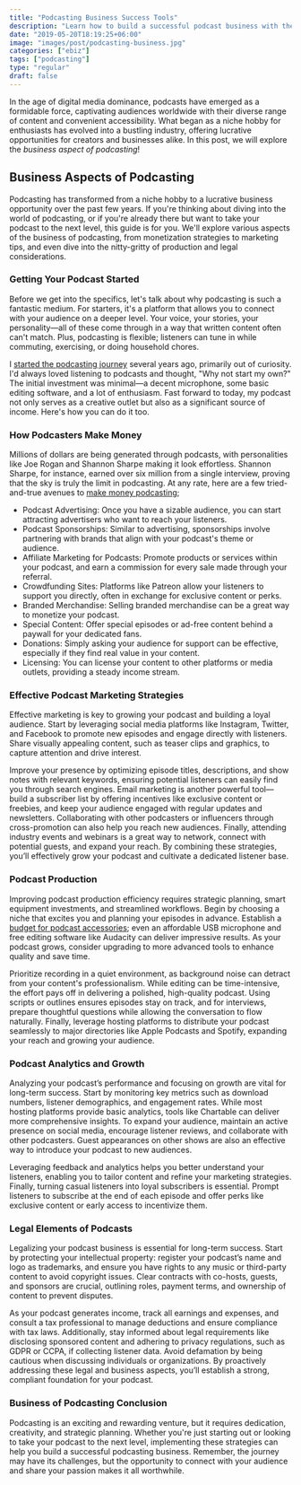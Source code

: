 ```yaml
---
title: "Podcasting Business Success Tools"
description: "Learn how to build a successful podcast business with these models. Explore the business of podcasting, its components and more."
date: "2019-05-20T18:19:25+06:00"
image: "images/post/podcasting-business.jpg"
categories: ["ebiz"]
tags: ["podcasting"]
type: "regular"
draft: false
---
```


In the age of digital media dominance, podcasts have emerged as a formidable force, captivating audiences worldwide with their diverse range of content and convenient accessibility. What began as a niche hobby for enthusiasts has evolved into a bustling industry, offering lucrative opportunities for creators and businesses alike. In this post, we will explore the _business aspect of podcasting_!

## Business Aspects of Podcasting

Podcasting has transformed from a niche hobby to a lucrative business opportunity over the past few years. If you're thinking about diving into the world of podcasting, or if you're already there but want to take your podcast to the next level, this guide is for you. We'll explore various aspects of the business of podcasting, from monetization strategies to marketing tips, and even dive into the nitty-gritty of production and legal considerations.

### Getting Your Podcast Started

Before we get into the specifics, let's talk about why podcasting is such a fantastic medium. For starters, it's a platform that allows you to connect with your audience on a deeper level. Your voice, your stories, your personality—all of these come through in a way that written content often can't match. Plus, podcasting is flexible; listeners can tune in while commuting, exercising, or doing household chores.

I [started the podcasting journey](/blog/how-to-start-a-podcast) several years ago, primarily out of curiosity. I'd always loved listening to podcasts and thought, "Why not start my own?" The initial investment was minimal—a decent microphone, some basic editing software, and a lot of enthusiasm. Fast forward to today, my podcast not only serves as a creative outlet but also as a significant source of income. Here's how you can do it too.

### How Podcasters Make Money

Millions of dollars are being generated through podcasts, with personalities like Joe Rogan and Shannon Sharpe making it look effortless. Shannon Sharpe, for instance, earned over six million from a single interview, proving that the sky is truly the limit in podcasting. At any rate, here are a few tried-and-true avenues to [make money podcasting](/blog/how-do-podcasts-make-money);

- Podcast Advertising: Once you have a sizable audience, you can start attracting advertisers who want to reach your listeners.
- Podcast Sponsorships: Similar to advertising, sponsorships involve partnering with brands that align with your podcast's theme or audience.
- Affiliate Marketing for Podcasts: Promote products or services within your podcast, and earn a commission for every sale made through your referral.
- Crowdfunding Sites: Platforms like Patreon allow your listeners to support you directly, often in exchange for exclusive content or perks.
- Branded Merchandise: Selling branded merchandise can be a great way to monetize your podcast.
- Special Content: Offer special episodes or ad-free content behind a paywall for your dedicated fans.
- Donations: Simply asking your audience for support can be effective, especially if they find real value in your content.
- Licensing: You can license your content to other platforms or media outlets, providing a steady income stream.

### Effective Podcast Marketing Strategies

Effective marketing is key to growing your podcast and building a loyal audience. Start by leveraging social media platforms like Instagram, Twitter, and Facebook to promote new episodes and engage directly with listeners. Share visually appealing content, such as teaser clips and graphics, to capture attention and drive interest.

Improve your presence by optimizing episode titles, descriptions, and show notes with relevant keywords, ensuring potential listeners can easily find you through search engines. Email marketing is another powerful tool—build a subscriber list by offering incentives like exclusive content or freebies, and keep your audience engaged with regular updates and newsletters. Collaborating with other podcasters or influencers through cross-promotion can also help you reach new audiences. Finally, attending industry events and webinars is a great way to network, connect with potential guests, and expand your reach. By combining these strategies, you’ll effectively grow your podcast and cultivate a dedicated listener base.

### Podcast Production

Improving podcast production efficiency requires strategic planning, smart equipment investments, and streamlined workflows. Begin by choosing a niche that excites you and planning your episodes in advance. Establish a [budget for podcast accessories](/blog/podcasting-equipment-budget); even an affordable USB microphone and free editing software like Audacity can deliver impressive results. As your podcast grows, consider upgrading to more advanced tools to enhance quality and save time.

Prioritize recording in a quiet environment, as background noise can detract from your content's professionalism. While editing can be time-intensive, the effort pays off in delivering a polished, high-quality podcast. Using scripts or outlines ensures episodes stay on track, and for interviews, prepare thoughtful questions while allowing the conversation to flow naturally. Finally, leverage hosting platforms to distribute your podcast seamlessly to major directories like Apple Podcasts and Spotify, expanding your reach and growing your audience.

### Podcast Analytics and Growth

Analyzing your podcast’s performance and focusing on growth are vital for long-term success. Start by monitoring key metrics such as download numbers, listener demographics, and engagement rates. While most hosting platforms provide basic analytics, tools like Chartable can deliver more comprehensive insights. To expand your audience, maintain an active presence on social media, encourage listener reviews, and collaborate with other podcasters. Guest appearances on other shows are also an effective way to introduce your podcast to new audiences.

Leveraging feedback and analytics helps you better understand your listeners, enabling you to tailor content and refine your marketing strategies. Finally, turning casual listeners into loyal subscribers is essential. Prompt listeners to subscribe at the end of each episode and offer perks like exclusive content or early access to incentivize them.

### Legal Elements of Podcasts

Legalizing your podcast business is essential for long-term success. Start by protecting your intellectual property: register your podcast’s name and logo as trademarks, and ensure you have rights to any music or third-party content to avoid copyright issues. Clear contracts with co-hosts, guests, and sponsors are crucial, outlining roles, payment terms, and ownership of content to prevent disputes.

As your podcast generates income, track all earnings and expenses, and consult a tax professional to manage deductions and ensure compliance with tax laws. Additionally, stay informed about legal requirements like disclosing sponsored content and adhering to privacy regulations, such as GDPR or CCPA, if collecting listener data. Avoid defamation by being cautious when discussing individuals or organizations. By proactively addressing these legal and business aspects, you’ll establish a strong, compliant foundation for your podcast.

### Business of Podcasting Conclusion

Podcasting is an exciting and rewarding venture, but it requires dedication, creativity, and strategic planning. Whether you're just starting out or looking to take your podcast to the next level, implementing these strategies can help you build a successful podcasting business. Remember, the journey may have its challenges, but the opportunity to connect with your audience and share your passion makes it all worthwhile.
